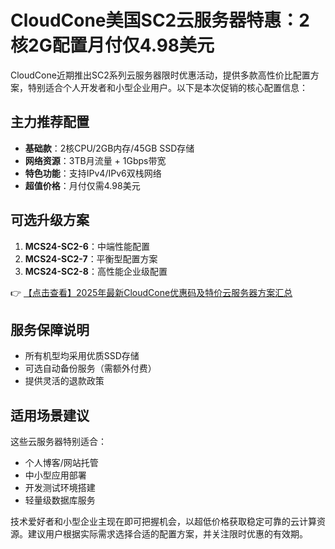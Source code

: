 # CloudCone美国SC2云服务器特惠：2核2G配置月付仅4.98美元

CloudCone近期推出SC2系列云服务器限时优惠活动，提供多款高性价比配置方案，特别适合个人开发者和小型企业用户。以下是本次促销的核心配置信息：

## 主力推荐配置
- **基础款**：2核CPU/2GB内存/45GB SSD存储
- **网络资源**：3TB月流量 + 1Gbps带宽
- **特色功能**：支持IPv4/IPv6双栈网络
- **超值价格**：月付仅需4.98美元

## 可选升级方案
1. **MCS24-SC2-6**：中端性能配置
2. **MCS24-SC2-7**：平衡型配置方案
3. **MCS24-SC2-8**：高性能企业级配置

👉 [【点击查看】2025年最新CloudCone优惠码及特价云服务器方案汇总](https://bit.ly/Cloudcone)

## 服务保障说明
- 所有机型均采用优质SSD存储
- 可选自动备份服务（需额外付费）
- 提供灵活的退款政策

## 适用场景建议
这些云服务器特别适合：
- 个人博客/网站托管
- 中小型应用部署
- 开发测试环境搭建
- 轻量级数据库服务

技术爱好者和小型企业主现在即可把握机会，以超低价格获取稳定可靠的云计算资源。建议用户根据实际需求选择合适的配置方案，并关注限时优惠的有效期。